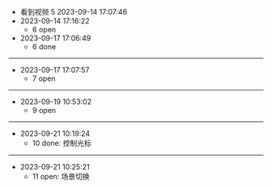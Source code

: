
- 看到视频 5  2023-09-14 17:07:46
- 2023-09-14 17:16:22 
  - 6 open
- 2023-09-17 17:06:49 
  - 6 done
---
- 2023-09-17 17:07:57
  - 7 open
--- 
- 2023-09-19 10:53:02
  - 9 open
---
- 2023-09-21 10:19:24
  - 10 done: 控制光标
---
- 2023-09-21 10:25:21
  - 11 open: 场景切换